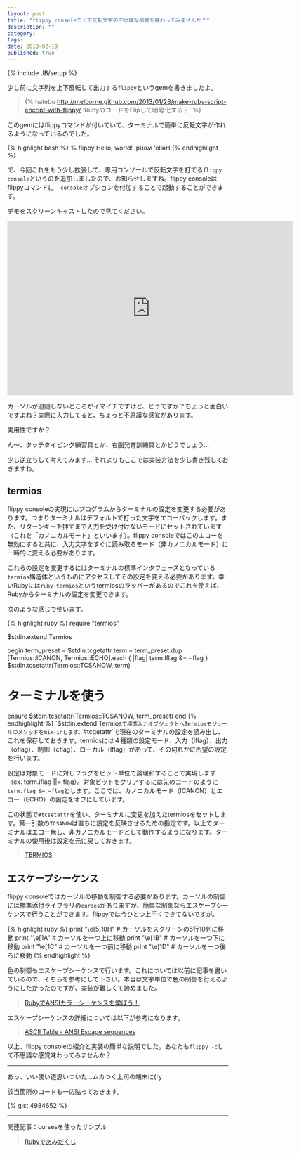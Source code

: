 ```yaml
---
layout: post
title: "flippy consoleで上下反転文字の不思議な感覚を味わってみませんか？"
description: ""
category: 
tags: 
date: 2013-02-19
published: true
---
```

{% include JB/setup %}

少し前に文字列を上下反転して出力する`flippy`というgemを書きましたよ。

> {% hatebu http://melborne.github.com/2013/01/28/make-ruby-script-encript-with-flippy/ 'RubyのコードをFlipして暗号化する？' %}

このgemにはflippyコマンドが付いていて、ターミナルで簡単に反転文字が作れるようになっているのでした。

{% highlight bash %}
% flippy Hello, world!
¡plɹoʍ ‘olləH
{% endhighlight %}

で、今回これをもう少し拡張して、専用コンソールで反転文字を打てる`flippy console`というのを追加しましたので、お知らせしますね。flippy consoleはflippyコマンドに`--console`オプションを付加することで起動することができます。

デモをスクリーンキャストしたので見てください。

<iframe src="http://www.screenr.com/embed/YIZ7" width="650" height="396" frameborder="0"></iframe>

カーソルが追随しないところがイマイチですけど、どうですか？ちょっと面白いですよね？実際に入力してると、ちょっと不思議な感覚があります。

実用性ですか？

ん〜、タッチタイピング練習具とか、右脳発育訓練具とかどうでしょう...

少し逆立ちして考えてみます... それよりもここでは実装方法を少し書き残しておきますね。

## termios
flippy consoleの実現にはプログラムからターミナルの設定を変更する必要があります。つまりターミナルはデフォルトで打った文字をエコーバックします。また、リターンキーを押すまで入力を受け付けないモードにセットされています（これを「カノニカルモード」といいます）。flippy consoleではこのエコーを無効にすると共に、入力文字をすぐに読み取るモード（非カノニカルモード）に一時的に変える必要があります。

これらの設定を変更するにはターミナルの標準インタフェースとなっている`termios`構造体というものにアクセスしてその設定を変える必要があります。幸いRubyには`ruby-termios`というtermiosのラッパーがあるのでこれを使えば、Rubyからターミナルの設定を変更できます。

次のような感じで使います。

{% highlight ruby %}
require "termios"

$stdin.extend Termios

begin
  term_preset = $stdin.tcgetattr
  term = term_preset.dup
  [Termios::ICANON, Termios::ECHO].each { |flag| term.lflag &= ~flag }
  $stdin.tcsetattr(Termios::TCSANOW, term)

  # ターミナルを使う
ensure
  $stdin.tcsetattr(Termios::TCSANOW, term_preset)
end
{% endhighlight %}
`$stdin.extend Termios`で標準入力オブジェクトへTermiosモジュールのメソッドをmix-inします。`#tcgetattr`で現在のターミナルの設定を読み出し、これを保存しておきます。termiosには４種類の設定モード、入力（iflag）、出力（oflag）、制御（cflag）、ローカル（lflag）があって、その何れかに所望の設定を行います。

設定は対象モードに対しフラグをビット単位で論理和することで実現します（ex. term.iflag ||= flag）。対象ビットをクリアするには先のコードのように`term.flag &= ~flag`とします。ここでは、カノニカルモード（ICANON）とエコー（ECHO）の設定をオフにしています。

この状態で`#tcsetattr`を使い、ターミナルに変更を加えたtermiosをセットします。第一引数の`TCSANOW`は直ちに設定を反映させるための指定です。以上でターミナルはエコー無し、非カノニカルモードとして動作するようになります。ターミナルの使用後は設定を元に戻しておきます。

> [TERMIOS](http://linuxjm.sourceforge.jp/html/LDP_man-pages/man3/termios.3.html 'Man page of TERMIOS')

## エスケープシーケンス
flippy consoleではカーソルの移動を制御する必要があります。カーソルの制御には標準添付ライブラリの`curses`がありますが、簡単な制御ならエスケープシーケンスで行うことができます。flippyでは今ひとつ上手くできてないですが。

{% highlight ruby %}
print "\e[5;10H"  # カーソルをスクリーンの5行10列に移動
print "\e[1A"     # カーソルを一つ上に移動
print "\e[1B"     # カーソルを一つ下に移動
print "\e[1C"     # カーソルを一つ前に移動
print "\e[1D"     # カーソルを一つ後ろに移動
{% endhighlight %}

色の制御もエスケープシーケンスで行います。これについては以前に記事を書いているので、そちらを参考にして下さい。本当は文字単位で色の制御を行えるようにしたかったのですが、実装が難しくて諦めました。

> [RubyでANSIカラーシーケンスを学ぼう！](http://melborne.github.com/2010/11/07/Ruby-ANSI/ 'RubyでANSIカラーシーケンスを学ぼう！')

エスケープシーケンスの詳細については以下が参考になります。

> [ASCII Table - ANSI Escape sequences](http://ascii-table.com/ansi-escape-sequences.php 'ASCII Table - ANSI Escape sequences')

以上、flippy consoleの紹介と実装の簡単な説明でした。あなたも`flippy -c`して不思議な感覚味わってみませんか？

---

あっ、いい使い道思いついた...ムカつく上司の端末に(ry

該当箇所のコードも一応貼っておきます。

{% gist 4984652 %}


---

関連記事：cursesを使ったサンプル

> [Rubyであみだくじ](http://melborne.github.com/2012/06/07/amida-ruby/ 'Rubyであみだくじ')

